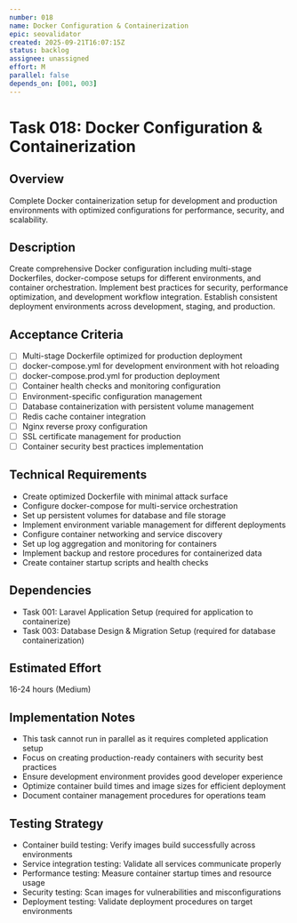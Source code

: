 ```yaml
---
number: 018
name: Docker Configuration & Containerization
epic: seovalidator
created: 2025-09-21T16:07:15Z
status: backlog
assignee: unassigned
effort: M
parallel: false
depends_on: [001, 003]
---
```


# Task 018: Docker Configuration & Containerization

## Overview
Complete Docker containerization setup for development and production environments with optimized configurations for performance, security, and scalability.

## Description
Create comprehensive Docker configuration including multi-stage Dockerfiles, docker-compose setups for different environments, and container orchestration. Implement best practices for security, performance optimization, and development workflow integration. Establish consistent deployment environments across development, staging, and production.

## Acceptance Criteria
- [ ] Multi-stage Dockerfile optimized for production deployment
- [ ] docker-compose.yml for development environment with hot reloading
- [ ] docker-compose.prod.yml for production deployment
- [ ] Container health checks and monitoring configuration
- [ ] Environment-specific configuration management
- [ ] Database containerization with persistent volume management
- [ ] Redis cache container integration
- [ ] Nginx reverse proxy configuration
- [ ] SSL certificate management for production
- [ ] Container security best practices implementation

## Technical Requirements
- Create optimized Dockerfile with minimal attack surface
- Configure docker-compose for multi-service orchestration
- Set up persistent volumes for database and file storage
- Implement environment variable management for different deployments
- Configure container networking and service discovery
- Set up log aggregation and monitoring for containers
- Implement backup and restore procedures for containerized data
- Create container startup scripts and health checks

## Dependencies
- Task 001: Laravel Application Setup (required for application to containerize)
- Task 003: Database Design & Migration Setup (required for database containerization)

## Estimated Effort
16-24 hours (Medium)

## Implementation Notes
- This task cannot run in parallel as it requires completed application setup
- Focus on creating production-ready containers with security best practices
- Ensure development environment provides good developer experience
- Optimize container build times and image sizes for efficient deployment
- Document container management procedures for operations team

## Testing Strategy
- Container build testing: Verify images build successfully across environments
- Service integration testing: Validate all services communicate properly
- Performance testing: Measure container startup times and resource usage
- Security testing: Scan images for vulnerabilities and misconfigurations
- Deployment testing: Validate deployment procedures on target environments